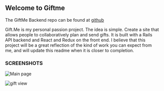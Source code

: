 ## Welcome to Giftme ##

The GiftMe Backend repo can be found at [github](github.com/menudevelopment/giftmebackendv2)

Gift.Me is my personal passion project. The idea is simple. Create a site that allows people to collaboratively plan and send gifts. It is built with a Rails API backend and React and Redux on the front end. I believe that this project will be a great reflection of the kind of work you can expect from me, and will update this readme when it is closer to completion. 

### SCREENSHOTS

![Main page](https://i.imgur.com/3un3TAX.png)

![gift view](https://i.imgur.com/Vwp4m95.png)
